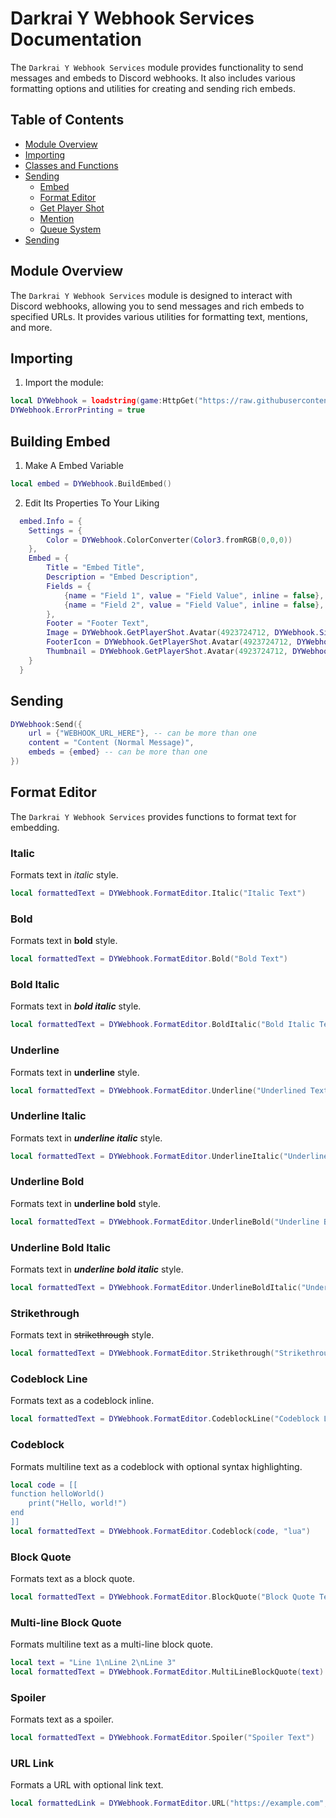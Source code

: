 # Darkrai Y Webhook Services Documentation

The `Darkrai Y Webhook Services` module provides functionality to send messages and embeds to Discord webhooks. It also includes various formatting options and utilities for creating and sending rich embeds.

## Table of Contents

- [Module Overview](#module-overview)
- [Importing](#importing)
- [Classes and Functions](#classes-and-functions)
- [Sending](#sending)
  - [Embed](#building-embed)
  - [Format Editor](#format-editor)
  - [Get Player Shot](#get-player-shot)
  - [Mention](#mention)
  - [Queue System](#queue-system)
- [Sending](#sending)

## Module Overview

The `Darkrai Y Webhook Services` module is designed to interact with Discord webhooks, allowing you to send messages and rich embeds to specified URLs. It provides various utilities for formatting text, mentions, and more.

## Importing

1. Import the module:
```lua
local DYWebhook = loadstring(game:HttpGet("https://raw.githubusercontent.com/GamingScripter/Darkrai-Y/main/Libraries/Webhook%20Services/Main"))()
DYWebhook.ErrorPrinting = true
```

## Building Embed

1. Make A Embed Variable
```lua
local embed = DYWebhook.BuildEmbed()
```

2. Edit Its Properties To Your Liking
```lua
  embed.Info = {
  	Settings = {
  		Color = DYWebhook.ColorConverter(Color3.fromRGB(0,0,0))
  	},
  	Embed = {
  		Title = "Embed Title",
  		Description = "Embed Description",
  		Fields = {
  			{name = "Field 1", value = "Field Value", inline = false},
  			{name = "Field 2", value = "Field Value", inline = false},
  		},
  		Footer = "Footer Text",
  		Image = DYWebhook.GetPlayerShot.Avatar(4923724712, DYWebhook.Size["420x420"]),
  		FooterIcon = DYWebhook.GetPlayerShot.Avatar(4923724712, DYWebhook.Size["420x420"]),
  		Thumbnail = DYWebhook.GetPlayerShot.Avatar(4923724712, DYWebhook.Size["420x420"])
  	}
  }
```

## Sending
```lua
DYWebhook:Send({
	url = {"WEBHOOK_URL_HERE"}, -- can be more than one
	content = "Content (Normal Message)",
	embeds = {embed} -- can be more than one
})
```

## Format Editor

The `Darkrai Y Webhook Services` provides functions to format text for embedding.

### Italic

Formats text in *italic* style.
```lua
local formattedText = DYWebhook.FormatEditor.Italic("Italic Text")
```

### Bold

Formats text in **bold** style.
```lua
local formattedText = DYWebhook.FormatEditor.Bold("Bold Text")
```

### Bold Italic

Formats text in ***bold italic*** style.
```lua
local formattedText = DYWebhook.FormatEditor.BoldItalic("Bold Italic Text")
```

### Underline

Formats text in __underline__ style.
```lua
local formattedText = DYWebhook.FormatEditor.Underline("Underlined Text")
```

### Underline Italic

Formats text in __*underline italic*__ style.
```lua
local formattedText = DYWebhook.FormatEditor.UnderlineItalic("Underline Italic Text")
```

### Underline Bold

Formats text in __**underline bold**__ style.
```lua
local formattedText = DYWebhook.FormatEditor.UnderlineBold("Underline Bold Text")
```

### Underline Bold Italic

Formats text in __***underline bold italic***__ style.
```lua
local formattedText = DYWebhook.FormatEditor.UnderlineBoldItalic("Underline Bold Italic Text")
```

### Strikethrough

Formats text in ~~strikethrough~~ style.
```lua
local formattedText = DYWebhook.FormatEditor.Strikethrough("Strikethrough Text")
```

### Codeblock Line

Formats text as a codeblock inline.
```lua
local formattedText = DYWebhook.FormatEditor.CodeblockLine("Codeblock Line Text")
```

### Codeblock

Formats multiline text as a codeblock with optional syntax highlighting.
```lua
local code = [[
function helloWorld()
    print("Hello, world!")
end
]]
local formattedText = DYWebhook.FormatEditor.Codeblock(code, "lua")
```

### Block Quote

Formats text as a block quote.
```lua
local formattedText = DYWebhook.FormatEditor.BlockQuote("Block Quote Text")
```

### Multi-line Block Quote

Formats multiline text as a multi-line block quote.
```lua
local text = "Line 1\nLine 2\nLine 3"
local formattedText = DYWebhook.FormatEditor.MultiLineBlockQuote(text)
```

### Spoiler

Formats text as a spoiler.
```lua
local formattedText = DYWebhook.FormatEditor.Spoiler("Spoiler Text")
```

### URL Link

Formats a URL with optional link text.
```lua
local formattedLink = DYWebhook.FormatEditor.URL("https://example.com", "Link Text")
```
